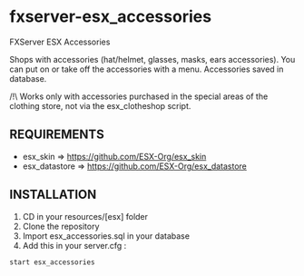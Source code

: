 # fxserver-esx_accessories
FXServer ESX Accessories

Shops with accessories (hat/helmet, glasses, masks, ears accessories). You can put on or take off the accessories with a menu. Accessories saved in database.

/!\ Works only with accessories purchased in the special areas of the clothing store, not via the esx_clotheshop script.


## REQUIREMENTS

- esx_skin => https://github.com/ESX-Org/esx_skin
- esx_datastore => https://github.com/ESX-Org/esx_datastore

## INSTALLATION

1) CD in your resources/[esx] folder
2) Clone the repository
3) Import esx_accessories.sql in your database
4) Add this in your server.cfg :

```
start esx_accessories
```
